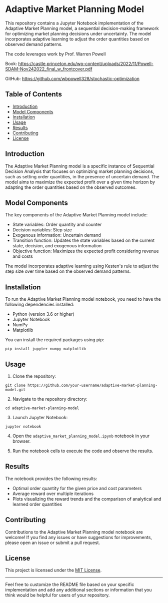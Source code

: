 # Adaptive Market Planning Model

This repository contains a Jupyter Notebook implementation of the Adaptive Market Planning model, a sequential decision-making framework for optimizing market planning decisions under uncertainty. The model incorporates adaptive learning to adjust the order quantities based on observed demand patterns.

The code leverages work by Prof. Warren Powell

Book: https://castle.princeton.edu/wp-content/uploads/2022/11/Powell-SDAM-Nov242022_final_w_frontcover.pdf

GitHub: https://github.com/wbpowell328/stochastic-optimization

## Table of Contents

- [Introduction](#introduction)
- [Model Components](#model-components)
- [Installation](#installation)
- [Usage](#usage)
- [Results](#results)
- [Contributing](#contributing)
- [License](#license)

## Introduction

The Adaptive Market Planning model is a specific instance of Sequential Decision Analysis that focuses on optimizing market planning decisions, such as setting order quantities, in the presence of uncertain demand. The model aims to maximize the expected profit over a given time horizon by adapting the order quantities based on the observed outcomes.

## Model Components

The key components of the Adaptive Market Planning model include:

- State variables: Order quantity and counter
- Decision variables: Step size
- Exogenous information: Uncertain demand
- Transition function: Updates the state variables based on the current state, decision, and exogenous information
- Objective function: Maximizes the expected profit considering revenue and costs

The model incorporates adaptive learning using Kesten's rule to adjust the step size over time based on the observed demand patterns.

## Installation

To run the Adaptive Market Planning model notebook, you need to have the following dependencies installed:

- Python (version 3.6 or higher)
- Jupyter Notebook
- NumPy
- Matplotlib

You can install the required packages using pip:

```
pip install jupyter numpy matplotlib
```

## Usage

1. Clone the repository:

```
git clone https://github.com/your-username/adaptive-market-planning-model.git
```

2. Navigate to the repository directory:

```
cd adaptive-market-planning-model
```

3. Launch Jupyter Notebook:

```
jupyter notebook
```

4. Open the `adaptive_market_planning_model.ipynb` notebook in your browser.

5. Run the notebook cells to execute the code and observe the results.

## Results

The notebook provides the following results:

- Optimal order quantity for the given price and cost parameters
- Average reward over multiple iterations
- Plots visualizing the reward trends and the comparison of analytical and learned order quantities

## Contributing

Contributions to the Adaptive Market Planning model notebook are welcome! If you find any issues or have suggestions for improvements, please open an issue or submit a pull request.

## License

This project is licensed under the [MIT License](LICENSE).

---

Feel free to customize the README file based on your specific implementation and add any additional sections or information that you think would be helpful for users of your repository.
